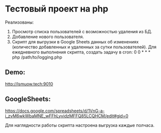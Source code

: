 # Тестовый проект на php

Реализованы:
1. Просмотр списка пользователей с возможностью удаления из БД.
2. Добавление нового пользователя.
3. Скрипт для выгрузки в Google Sheets данных об изменениях (количество добавленных и удаленных за сутки пользователей). Для ежедневного выполнения скрипта, создать задачу в cron: 0 0 * * * php /path/to/logging.php

## Demo: 
http://lsmuow.tech:9010

## GoogleSheets:
https://docs.google.com/spreadsheets/d/1VnG-a-i_zvM6wkWbaMNE_wFFhLyvidzMFFQ85LCQHCM/edit#gid=0

Для наглядности работы скрипта настроена выгрузка каждые полчаса.
